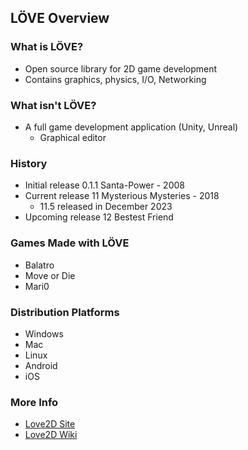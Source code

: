 ## LÖVE Overview


### What is LÖVE?

- Open source library for 2D game development
- Contains graphics, physics, I/O, Networking


### What isn't LÖVE?

- A full game development application (Unity, Unreal)
  - Graphical editor


### History

- Initial release 0.1.1 Santa-Power - 2008
- Current release 11 Mysterious Mysteries - 2018
  - 11.5 released in December 2023
- Upcoming release 12 Bestest Friend


### Games Made with LÖVE

- Balatro
- Move or Die
- Mari0


### Distribution Platforms

- Windows
- Mac
- Linux
- Android
- iOS


### More Info

- [Love2D Site](https://love2d.org/)
- [Love2D Wiki](https://love2d.org/wiki/Main_Page)
